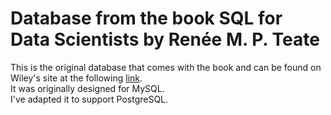 # Database from the book SQL for Data Scientists by Renée M. P. Teate
This is the original database that comes with the book and can be found on Wiley's site at the following [link](https://media.wiley.com/product_ancillary/67/11196693/DOWNLOAD/SQL%20for%20Data%20Scientists%20support%20files.zip).  
It was originally designed for MySQL.  
I've adapted it to support PostgreSQL.  
